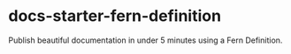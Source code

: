 # docs-starter-fern-definition
Publish beautiful documentation in under 5 minutes using a Fern Definition.
